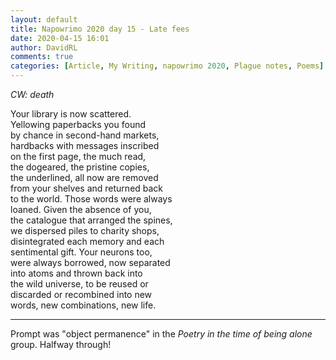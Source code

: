 ```yaml
---  
layout: default  
title: Napowrimo 2020 day 15 - Late fees  
date: 2020-04-15 16:01  
author: DavidRL  
comments: true  
categories: [Article, My Writing, napowrimo 2020, Plague notes, Poems]  
---  
```

<em>CW: death</em>  
  
Your library is now scattered.  
Yellowing paperbacks you found  
by chance in second-hand markets,  
hardbacks with messages inscribed  
on the first page, the much read,  
the dogeared, the pristine copies,  
the underlined, all now are removed  
from your shelves and returned back  
to the world. Those words were always  
loaned. Given the absence of you,  
the catalogue that arranged the spines,  
we dispersed piles to charity shops,  
disintegrated each memory and each  
sentimental gift. Your neurons too,  
were always borrowed, now separated  
into atoms and thrown back into  
the wild universe, to be reused or  
discarded or recombined into new  
words, new combinations, new life.  
  
***  
  
Prompt was "object permanence" in the <em>Poetry in the time of being alone</em> group. Halfway through!  
  